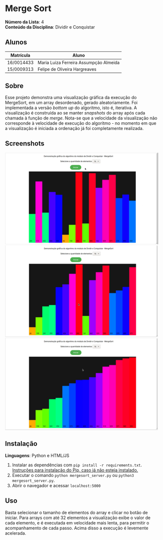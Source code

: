 # Merge Sort

**Número da Lista**: 4<br>
**Conteúdo da Disciplina**: Dividir e Conquistar <br>

## Alunos
|Matrícula | Aluno |
| -- | -- |
| 16/0014433  |  Maria Luiza Ferreira Assumpção Almeida |
| 15/0009313  |  Felipe de Oliveira Hargreaves |

## Sobre 
Esse projeto demonstra uma visualização gráfica da execução do MergeSort, em um array desordenado, gerado aleatoriamente. Foi implementada a versão _bottom up_ do algoritmo, isto é, iterativa. A visualização é construída ao se manter _snapshots_ do array após cada chamada à função de _merge_. Nota-se que a velocidade da visualização não corresponde à velocidade de execução do algoritmo - no momento em que a visualização é iniciada a ordenação já foi completamente realizada.

## Screenshots


![Array Desordenado](images/print1.png)
![Array Durante Ordenação](images/print2.png)
![Array Ordenado](images/print3.png)

## Instalação 
**Linguagens**: Python e HTML/JS<br>
 1. Instalar as dependências com `pip install -r requirements.txt`. [Instruções para instalação do Pip, caso já não esteja instalado.](https://pip.pypa.io/en/stable/installing/)
  2. Executar o comando `python mergesort_server.py` ou `python3 mergesort_server.py`. 
  3. Abrir o navegador e acessar `localhost:5000`

## Uso 
Basta selecionar o tamanho de elementos do array e clicar no botão de iniciar. Para arrays com até 32 elementos a visualização exibe o valor de cada elemento, e é executada em velocidade mais lenta, para permitir o acompanhamento de cada passo. Acima disso a execução é levemente acelerada.




